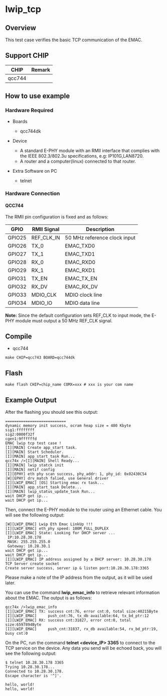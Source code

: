 # lwip_tcp

## Overview

This test case verifies the basic TCP communication of the EMAC.

## Support CHIP

|      CHIP        | Remark |
|:----------------:|:------:|
| qcc744           |        |

## How to use example

### Hardware Required

- Boards
    - qcc744dk

- Device
    - A standard E-PHY module with an RMII interface that complies with the IEEE 802.3/802.3u specifications, e.g: IP101G,LAN8720.
    - A router and a computer(linux) connected to that router.

- Extra Software on PC
    - telnet

### Hardware Connection

#### QCC744

The RMII pin configuration is fixed and as follows:

| GPIO   | RMII Signal | Description        |
| ------ | ----------- | ------------------ |
| GPIO25 | REF_CLK_IN  | 50 MHz reference clock input |
| GPIO26 | TX_0        | EMAC_TXD0          |
| GPIO27 | TX_1        | EMAC_TXD1          |
| GPIO28 | RX_0        | EMAC_RXD0          |
| GPIO29 | RX_1        | EMAC_RXD1          |
| GPIO31 | TX_EN       | EMAC_TX_EN         |
| GPIO32 | RX_DV       | EMAC_RX_DV         |
| GPIO33 | MDIO_CLK    | MDIO clock line    |
| GPIO34 | MDIO_IO     | MDIO data line     |

**Note:**
Since the default configuration sets REF_CLK to input mode, the E-PHY module must output a 50 MHz REF_CLK signal.

## Compile

- qcc744

```
make CHIP=qcc743 BOARD=qcc744dk
```

## Flash

```
make flash CHIP=chip_name COMX=xxx # xxx is your com name
```

## Example Output

After the flashing you should see this output:

```
===========================
dynamic memory init success, ocram heap size = 400 Kbyte 
sig1:ffffffff
sig2:0000f32f
cgen1:9ffffffd
EMAC lwip tcp test case !
[I][MAIN] Create app_start task.
[I][MAIN] Start Scheduler.
[I][MAIN] app_start_task Run...
qcc74x />[I][MAIN] Shell Ready...
[I][MAIN] lwip statck init
[I][MAIN] netif config
[I][EPHY] eth phy scan success, phy_addr: 1, phy_id: 0x02430C54
[W][EPHY] drv_match falied, use General driver
[I][LWIP_EMAC] [OS] Starting emac rx task...
[I][MAIN] app_start_task Delete...
[I][MAIN] lwip_status_update_task Run...
wait DHCP get ip...
wait DHCP get ip...
```

Then, connect the E-PHY module to the router using an Ethernet cable. You will see the following output:

```
[W][LWIP_EMAC] Lwip Eth Emac LinkUp !!!
[I][LWIP_EMAC] eth_phy speed: 100M_FULL_DUPLEX
[I][LWIP_EMAC] State: Looking for DHCP server ...
 IP:10.28.30.178
 MASK: 255.255.255.0
 Gateway: 10.28.30.1
wait DHCP get ip...
wait DHCP get ip...
[I][LWIP_EMAC] IP address assigned by a DHCP server: 10.28.30.178
TCP Server create socket
Create server success, server ip & listen port:10.28.30.178:3365
```

Please make a note of the IP address from the output, as it will be used later.

You can use the command **lwip_emac_info** to retrieve relevant information about the EMAC. The output is as follows:

```
qcc74x />lwip_emac_info
[I][LWIP_EMAC] TX: success cnt:76, error cnt:0, total size:40215Byte
[I][LWIP_EMAC]     push_cnt:76, tx_db available:64, tx_bd_ptr:12
[I][LWIP_EMAC] RX: success cnt:31827, error cnt:0, total size:6597894Byte
[I][LWIP_EMAC]     push_cnt:31837, rx_db available:54, rx_bd_ptr:19, busy cnt:0
```

On the PC, run the command **telnet <device_IP> 3365** to connect to the TCP service on the device. Any data you send will be echoed back, you will see the following output:

```
$ telnet 10.28.30.178 3365
Trying 10.28.30.178...
Connected to 10.28.30.178.
Escape character is '^]'.

hello, world!
hello, world!
```

